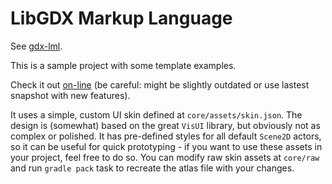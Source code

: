 # LibGDX Markup Language
See [gdx-lml](../../lml).

This is a sample project with some template examples.

Check it out [on-line](http://czyzby.github.io/gdx-lml/lml) (be careful: might be slightly outdated or use lastest snapshot with new features).

It uses a simple, custom UI skin defined at `core/assets/skin.json`. The design is (somewhat) based on the great `VisUI` library, but obviously not as complex or polished. It has pre-defined styles for all default `Scene2D` actors, so it can be useful for quick prototyping - if you want to use these assets in your project, feel free to do so. You can modify raw skin assets at `core/raw` and run `gradle pack` task to recreate the atlas file with your changes.
